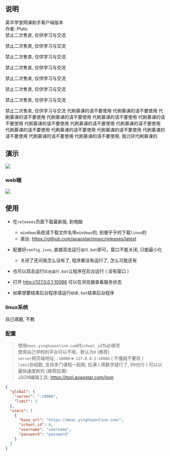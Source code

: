 ## 说明

英华学堂网课助手客户端版本  
作者: Pluto  
禁止二次售卖, 仅供学习与交流  

禁止二次售卖, 仅供学习与交流  

禁止二次售卖, 仅供学习与交流  

禁止二次售卖, 仅供学习与交流  

禁止二次售卖, 仅供学习与交流  

禁止二次售卖, 仅供学习与交流  

禁止二次售卖, 仅供学习与交流  

禁止二次售卖, 仅供学习与交流
代刷慕课的请不要使用
代刷慕课的请不要使用
代刷慕课的请不要使用
代刷慕课的请不要使用
代刷慕课的请不要使用
代刷慕课的请不要使用
代刷慕课的请不要使用
代刷慕课的请不要使用
代刷慕课的请不要使用
代刷慕课的请不要使用
代刷慕课的请不要使用
代刷慕课的请不要使用
代刷慕课的请不要使用
代刷慕课的请不要使用
代刷慕课的请不要使用, 我讨厌代刷慕课的    

## 演示

![](docs/preview_1.gif)

### web端

![](docs/preview_2.png)

## 使用

* 在`releases`页面下载最新版, 到电脑  
  + `windows`系统请下载文件名带`windows`的, 别傻乎乎的下载`linux`的
  + 直达: <https://github.com/aoaostar/mooc/releases/latest>   

* 配置好`config.json`, 直接双击运行`运行.bat`即可，窗口不能关闭, 只能最小化
  + 关闭了还问我怎么没有了, 程序都没有运行了, 怎么可能还有  
* 也可以双击运行`后台运行.bat`让程序在后台运行 ( 没有窗口 )  
* 打开 <http://127.0.0.1:10086> 可以在浏览器查看服务状态  
* 如果想要结束后台程序请运行`结束.bat`结束后台程序  

### linux系统
自己琢磨, 不教

### 配置

> 使用`mooc.yinghuaonline.com`时`school_id`为必填项  
> 使用自己学校的平台可以不填，默认为`0` (推荐)   
> `server`网页端地址, `:10086`=> `127.0.0.1:10086` ( 不懂就不要改 )  
> `limit`协程数, 支持多门课程一起刷, 拉满 ( 填数字就行了, 99也行 ) 可以以最快速度刷完 (推荐拉满)  
> JSON编辑工具: <https://tool.aoaostar.com/json>

```json
{
  "global": {
    "server": ":10086",
    "limit": 3
  },
  "users": [
    {
      "base_url": "https://mooc.yinghuaonline.com/",
      "school_id": 0,
      "username": "username",
      "password": "password"
    }
  ]
}
```

